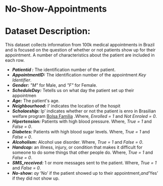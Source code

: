 # No-Show-Appointments
# Dataset Description:
This dataset collects information from 100k medical appointments in Brazil and is focused on the question of whether or not patients show up for their appointment. A number of characteristics about the patient are included in each row.
* ***Patientid :*** The identification number of the patient.
* ***AppointmentID:*** The identification number of the appointment _Key Identifier_.
* ***Gender:*** _"M"_ for Male, and _"F"_ for Female.
* ***ScheduleDay:*** Tetells us on what day the patient set up their appointmen
* ***Age:*** The patient's age.
* ***Neighbourhood:*** I’ indicates the location of the hospit
* ***Scholaeship:*** Ip’ indicates whether or not the patient is enro in Brasilian welfare program [Bolsa Família](https://www.google.com/url?q=https://en.wikipedia.org/wiki/Bolsa_Fam%25C3%25ADlia&sa=D&source=editors&ust=1724087817860577&usg=AOvVaw2Q_qcF1o_XPTswzKDAbl1Q) .Where, _Enrolled = 1_ and _Not Enroled = 0_.
* ***Hipertension:*** Patients with high blood pressure. Where, _True = 1_ and _False = 0_.
* ***Diabetes:*** Patients with high blood sugar levels. Where, _True = 1_ and _False = 0_.
* ***Alcoholism:*** Alcohol use disorder. Where, _True = 1_ and _False = 0_.
* ***Handcap:*** an illness, injury, or condition that makes it difficult for someone to do some things that other people do. Where, _True = 1_ and _False = 0_.
* ***SMS_received:*** 1 or more messages sent to the patient. Where, _True = 1_ and _False = 0_.
* ***No-show:*** _ay_ ‘No’ if the patient showed up to their appointment,_and_‘Yes’ if they did not show up.